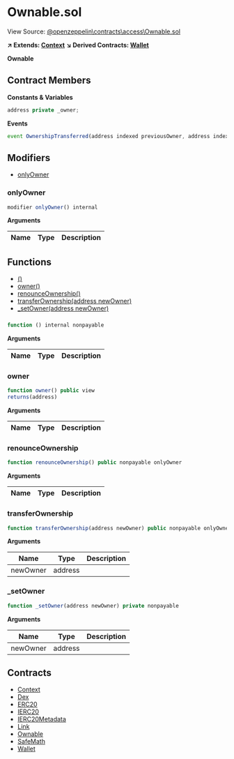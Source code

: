 # Ownable.sol

View Source: [@openzeppelin\contracts\access\Ownable.sol](..\@openzeppelin\contracts\access\Ownable.sol)

**↗ Extends: [Context](Context.md)**
**↘ Derived Contracts: [Wallet](Wallet.md)**

**Ownable**

## Contract Members
**Constants & Variables**

```js
address private _owner;

```

**Events**

```js
event OwnershipTransferred(address indexed previousOwner, address indexed newOwner);
```

## Modifiers

- [onlyOwner](#onlyowner)

### onlyOwner

```js
modifier onlyOwner() internal
```

**Arguments**

| Name        | Type           | Description  |
| ------------- |------------- | -----|

## Functions

- [()](#)
- [owner()](#owner)
- [renounceOwnership()](#renounceownership)
- [transferOwnership(address newOwner)](#transferownership)
- [_setOwner(address newOwner)](#_setowner)

### 

```js
function () internal nonpayable
```

**Arguments**

| Name        | Type           | Description  |
| ------------- |------------- | -----|

### owner

```js
function owner() public view
returns(address)
```

**Arguments**

| Name        | Type           | Description  |
| ------------- |------------- | -----|

### renounceOwnership

```js
function renounceOwnership() public nonpayable onlyOwner 
```

**Arguments**

| Name        | Type           | Description  |
| ------------- |------------- | -----|

### transferOwnership

```js
function transferOwnership(address newOwner) public nonpayable onlyOwner 
```

**Arguments**

| Name        | Type           | Description  |
| ------------- |------------- | -----|
| newOwner | address |  | 

### _setOwner

```js
function _setOwner(address newOwner) private nonpayable
```

**Arguments**

| Name        | Type           | Description  |
| ------------- |------------- | -----|
| newOwner | address |  | 

## Contracts

* [Context](Context.md)
* [Dex](Dex.md)
* [ERC20](ERC20.md)
* [IERC20](IERC20.md)
* [IERC20Metadata](IERC20Metadata.md)
* [Link](Link.md)
* [Ownable](Ownable.md)
* [SafeMath](SafeMath.md)
* [Wallet](Wallet.md)
